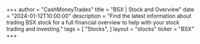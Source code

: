 +++
author = "CashMoneyTrades"
title = "BSX | Stock and Overview"
date = "2024-01-12T10:00:00"
description = "Find the latest information about trading BSX stock for a full financial overview to help with your stock trading and investing."
tags = [
   "Stocks",
]
layout = "stocks"
ticker = "BSX"
+++
